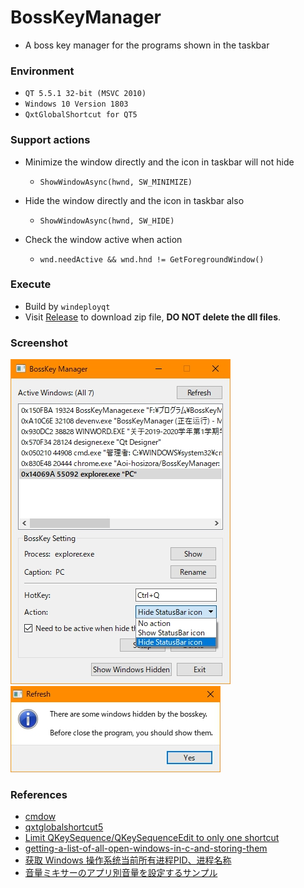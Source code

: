 # BossKeyManager
+ A boss key manager for the programs shown in the taskbar

### Environment
+ `QT 5.5.1 32-bit (MSVC 2010)`
+ `Windows 10 Version 1803`
+ `QxtGlobalShortcut for QT5`

### Support actions
+ Minimize the window directly and the icon in taskbar will not hide
	+ `ShowWindowAsync(hwnd, SW_MINIMIZE)`

+ Hide the window directly and the icon in taskbar also
	+ `ShowWindowAsync(hwnd, SW_HIDE)`

+ Check the window active when action
	+ `wnd.needActive && wnd.hnd != GetForegroundWindow()`

### Execute
+ Build by `windeployqt`
+ Visit [Release](https://github.com/Aoi-hosizora/BossKeyManager/releases) to download zip file, **DO NOT delete the dll files**.

### Screenshot

![Screenshot](./assets/Screenshot.jpg) 
![Screenshot2](./assets/Screenshot2.jpg)

### References
+ [cmdow](https://github.com/ritchielawrence/cmdow)
+ [qxtglobalshortcut5](https://github.com/ddqd/qxtglobalshortcut5)
+ [Limit QKeySequence/QKeySequenceEdit to only one shortcut](https://stackoverflow.com/questions/30006562/limit-qkeysequence-qkeysequenceedit-to-only-one-shortcut)
+ [getting-a-list-of-all-open-windows-in-c-and-storing-them](https://stackoverflow.com/questions/42589496/getting-a-list-of-all-open-windows-in-c-and-storing-them)
+ [获取 Windows 操作系统当前所有进程PID、进程名称](https://blog.csdn.net/kingkee/article/details/98115433)
+ [音量ミキサーのアプリ別音量を設定するサンプル](https://resemblances.click3.org/?p=1861)